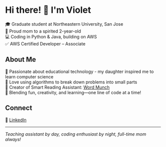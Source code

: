 # Hi there! 👋 I'm Violet

🎓 Graduate student at Northeastern University, San Jose  
👶 Proud mom to a spirited 2-year-old  
💻 Coding in Python & Java, building on AWS  
✅ AWS Certified Developer – Associate

## About Me

👀 Passionate about educational technology - my daughter inspired me to learn computer science  
🌱 Love using algorithms to break down problems into small parts  
🚀 Creator of Smart Reading Assistant: [Word Munch](https://github.com/iamziqian/word-munch-extension-serverless)  
🌟 Blending fun, creativity, and learning—one line of code at a time!

## Connect
🔗 [LinkedIn](https://linkedin.com/in/your-profile)

---
*Teaching assistant by day, coding enthusiast by night, full-time mom always!*

